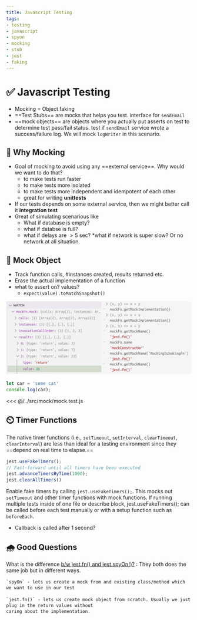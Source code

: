 ```yaml
---
title: Javascript Testing
tags:
- testing
- javascript
- spyon
- mocking
- stub
- jest
- faking
---
```


# :white_check_mark: Javascript Testing

<TagLinks />

* Mocking $=$ Object faking
* ==Test Stubs== are mocks that helps you test. <Badge type="tip" vertical="middle" text="For Example," /> interface for `sendEmail`
* ==mock objects== are objects where you actually put asserts on test to determine test pass/fail status. <Badge type="tip" vertical="middle" text="For Example," /> test if `sendEmail` service wrote a success/failure log. We will mock `logWriter` in this scenario.

## :monkey: Why Mocking

* Goal of mocking to avoid using any ==external service==. Why would we want to do that?
  * to make tests run faster
  * to make tests more isolated
  * to make tests more independent and idempotent of each other
  * great for writing **unittests**
* If our tests depends on some external service, then we might better call it **integration test**
* Great of simulating scenarious like
  * What if database is empty?
  * what if databse is full?
  * what if delays are $> 5$ sec?
  *what if network is super slow? Or no network at all situation.

## :dolls: Mock Object

* Track function calls, #instances created, results returned etc.
* Erase the actual implementation of a function
* what to assert on? values?
  * `expect(value).toMatchSnapshot()`

![jest mocking function mock property](../.vuepress/public/img/tests/mocking_fn_properties.png)

```ts
let car = 'some cat'
console.log(car);

```

<<< @/../src/mock/mock.test.js


## :timer_clock: Timer Functions

The native timer functions (i.e., `setTimeout`, `setInterval`, `clearTimeout`, `clearInterval`)
are less than ideal for a testing environment since they ==depend on real time to elapse.==

```js
jest.useFakeTimers();
// Fast-forward until all timers have been executed
jest.advanceTimersByTime(1000);
jest.clearAllTimers()

```

Enable fake timers by calling `jest.useFakeTimers();`.
This mocks out `setTimeout` and other timer functions with mock functions.
If running multiple tests inside of one file or describe block, jest.useFakeTimers();
can be called before each test manually or with a setup function such as `beforeEach`.

* Callback is called after 1 second?

## :cloud_with_rain: Good Questions

What is the difference [b/w jest.fn() and jest.spyOn()?](https://stackoverflow.com/questions/57643808/what-is-the-difference-between-jest-fn-and-jest-spyon-methods-in-jest)
:   They both does the same job but in different ways.

    `spyOn` - lets us create a mock from and existing class/method which we want to use in our test

    `jest.fn()` - lets us create mock object from scratch. Usually we just plug in the return values without
    caring about the implementation.


<Footer />
